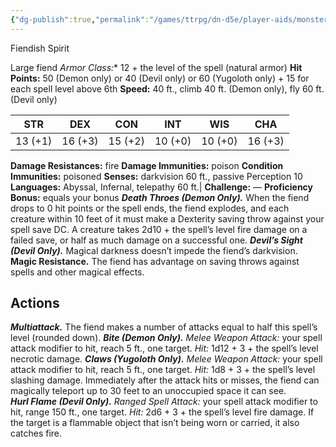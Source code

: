 ```yaml
---
{"dg-publish":true,"permalink":"/games/ttrpg/dn-d5e/player-aids/monsters/fiendish-spirit/","tags":["TTRPG/DND/5e"]}
---
```




Fiendish Spirit

Large fiend
*Armor Class:** 12 + the level of the spell (natural armor)
**Hit Points:** 50 (Demon only) or 40 (Devil only) or 60 (Yugoloth only) + 15 for each spell level above 6th
**Speed:** 40 ft., climb 40 ft. (Demon only), fly 60 ft. (Devil only)

| STR     | DEX     | CON     | INT    | WIS     | CHA    |
| ------- | ------- | ------- | ------ | ------- | ------ |
| 13 (+1) | 16 (+3) | 15 (+2) | 10 (+0) | 10 (+0) | 16 (+3) |



**Damage Resistances:** fire
**Damage Immunities:** poison
**Condition Immunities:** poisoned
**Senses:** darkvision 60 ft., passive Perception 10
**Languages:** Abyssal, Infernal, telepathy 60 ft.|
**Challenge:** —
**Proficiency Bonus:** equals your bonus
**_Death Throes (Demon Only)._** When the fiend drops to 0 hit points or the spell ends, the fiend explodes, and each creature within 10 feet of it must make a Dexterity saving throw against your spell save DC. A creature takes 2d10 + the spell’s level fire damage on a failed save, or half as much damage on a successful one.
**_Devil’s Sight (Devil Only)._** Magical darkness doesn’t impede the fiend’s darkvision.
**Magic Resistance.** The fiend has advantage on saving throws against spells and other magical effects.

## Actions 
**_Multiattack._** The fiend makes a number of attacks equal to half this spell’s level (rounded down).
**_Bite (Demon Only)._** _Melee Weapon Attack:_ your spell attack modifier to hit, reach 5 ft., one target. _Hit:_ 1d12 + 3 + the spell’s level necrotic damage.
**_Claws (Yugoloth Only)._** _Melee Weapon Attack:_ your spell attack modifier to hit, reach 5 ft., one target. _Hit:_ 1d8 + 3 + the spell’s level slashing damage. Immediately after the attack hits or misses, the fiend can magically teleport up to 30 feet to an unoccupied space it can see.  
**_Hurl Flame (Devil Only)._** _Ranged Spell Attack:_ your spell attack modifier to hit, range 150 ft., one target. _Hit:_ 2d6 + 3 + the spell’s level fire damage. If the target is a flammable object that isn’t being worn or carried, it also catches fire.
